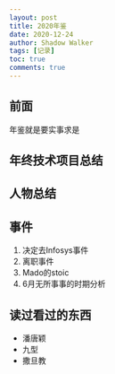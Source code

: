 ```yaml
---
layout: post
title: 2020年鉴
date: 2020-12-24
author: Shadow Walker
tags: [记录]
toc: true
comments: true
---
```


## 前面

年鉴就是要实事求是


## 年终技术项目总结

## 人物总结

## 事件

1. 决定去Infosys事件
2. 离职事件
3. Mado的stoic
4. 6月无所事事的时期分析

## 读过看过的东西

- 潘唐颖
- 九型
- 撒旦教